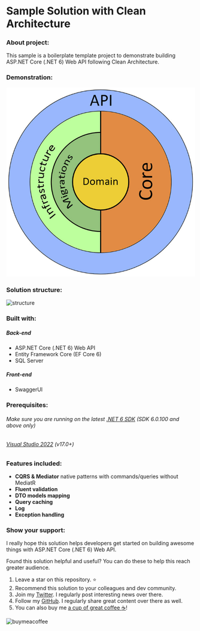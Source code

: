# Sample Solution with Clean Architecture

### About project:

This sample is a boilerplate template project to demonstrate building ASP.NET Core (.NET 6) Web API following Clean Architecture.

### Demonstration:

![architecture](architecture.jpg)

### Solution structure:

![structure](structure.jpg)

### Built with:

##### Back-end
 - ASP.NET Core (.NET 6) Web API
 - Entity Framework Core (EF Core 6)
 - SQL Server

##### Front-end
 - SwaggerUI

### Prerequisites:

###### Make sure you are running on the latest [.NET 6 SDK](https://dotnet.microsoft.com/download/dotnet/6.0) (SDK 6.0.100 and above only)
###### [Visual Studio 2022](https://visualstudio.microsoft.com/vs/) (v17.0+)

### Features included:

* **CQRS & Mediator** native patterns with commands/queries without MediatR
* **Fluent validation**
* **DTO models mapping**
* **Query caching**
* **Log**
* **Exception handling**

### Show your support:

I really hope this solution helps developers get started on building awesome things with ASP.NET Core (.NET 6) Web API. 

Found this solution helpful and useful? You can do these to help this reach greater audience.

1. Leave a star on this repository. :star:
2. Recommend this solution to your colleagues and dev community.
3. Join my [Twitter](https://twitter.com/alexanderusov). I regularly post interesting news over there.
4. Follow my [GitHub](https://github.com/sharpist). I regularly share great content over there as well.
5. You can also buy me [a cup of great coffee :coffee:](https://www.buymeacoffee.com/sharpist)!

<a href="https://www.buymeacoffee.com/sharpist"><img align="left" alt="buymeacoffee" title="Buy Me a Coffee" height="32" width="164" src="https://cdn.buymeacoffee.com/buttons/default-orange.png" /></a>
